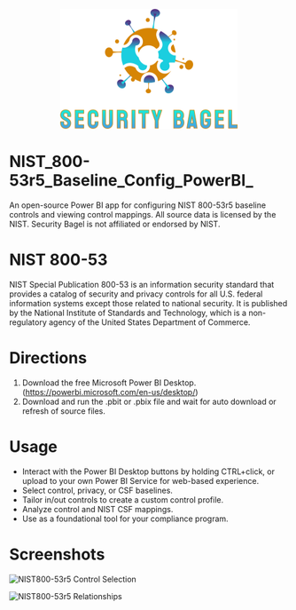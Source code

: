 <p align="center">
  <img src="https://github.com/SecurityBagel/SecurityBagel/blob/main/SecurityBagel.png"/>
</p>

# NIST_800-53r5_Baseline_Config_PowerBI_
An open-source Power BI app for configuring NIST 800-53r5 baseline controls and viewing control mappings. All source data is licensed by the NIST.
Security Bagel is not affiliated or endorsed by NIST.

# NIST 800-53 
NIST Special Publication 800-53 is an information security standard that provides a catalog of security and privacy controls for all U.S. federal information systems except those related to national security. 
It is published by the National Institute of Standards and Technology, which is a non-regulatory agency of the United States Department of Commerce.

# Directions
1. Download the free Microsoft Power BI Desktop. (https://powerbi.microsoft.com/en-us/desktop/)  
2. Download and run the .pbit or .pbix file and wait for auto download or refresh of source files.

# Usage
- Interact with the Power BI Desktop buttons by holding CTRL+click, or upload to your own Power BI Service for web-based experience. 
- Select control, privacy, or CSF baselines.
- Tailor in/out controls to create a custom control profile.
- Analyze control and NIST CSF mappings.
- Use as a foundational tool for your compliance program.
  
# Screenshots

![NIST800-53r5 Control Selection](https://github.com/SecurityBagel/NIST_800-53r5_Baseline_Config_PowerBI_/assets/138625733/cc03c434-a234-466b-a27a-cb95583f6487)

![NIST800-53r5 Relationships](https://github.com/SecurityBagel/NIST_800-53r5_Baseline_Config_PowerBI_/assets/138625733/84a97132-f4ef-4093-9c13-49f9a4763012)
